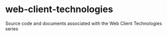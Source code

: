 web-client-technologies
=======================

Source code and documents associated with the Web Client Technologies series
